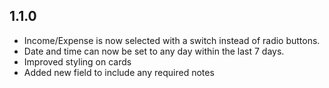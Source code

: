 ## 1.1.0
 - Income/Expense is now selected with a switch instead of radio buttons.
 - Date and time can now be set to any day within the last 7 days.
 - Improved styling on cards
 - Added new field to include any required notes